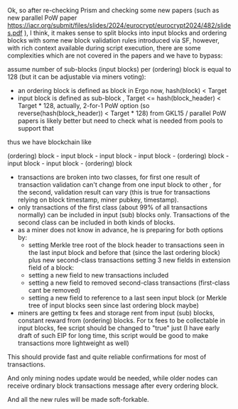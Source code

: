 Ok, so after re-checking Prism and checking some new papers (such as new parallel PoW paper https://iacr.org/submit/files/slides/2024/eurocrypt/eurocrypt2024/482/slides.pdf ), I think, it makes sense to split blocks into input blocks and ordering blocks with some new block validation rules introduced via SF, however, with rich context available during script execution, there are some complexities which are not covered in the papers and we have to bypass:

assume number of sub-blocks (input blocks) per (ordering) block is equal to 128 (but it can be adjustable via miners voting):

* an ordering block is defined as block in Ergo now, hash(block) < Target
* input block is defined as sub-block , Target <= hash(block_header) < Target * 128, actually, 2-for-1 PoW option (so reverse(hash(block_header)) < Target * 128)
  from GKL15 / parallel PoW papers is likely better but need to check what is needed from pools to support that

thus we have blockchain like

(ordering) block - input block - input block - input block - (ordering) block - input block - input block - (ordering) block

* transactions are broken into two classes, for first one result of transaction validation can't change from one input block to other , for the second, validation result can vary (this is true for transactions relying on block timestamp, miner pubkey, timestamp).
* only transactions of the first class (about 99% of all transactions normally) can be included in input (sub) blocks only. Transactions of the second class can be included in both kinds of blocks.
* as a miner does not know in advance, he is preparing for both options by:
    - setting Merkle tree root of the block header to transactions seen in the last input block and before that (since the last ordering block) plus new second-class transactions
      setting 3 new fields in extension field of a block:
    - setting a new field to new transactions included
    - setting a new field to removed second-class transactions (first-class cant be removed)
    - setting a new field to reference to a last seen input block (or Merkle tree of input blocks seen since last ordering block maybe)
* miners are getting tx fees and storage rent from input (sub) blocks, constant reward from (ordering) blocks. For tx fees  to be collectable in input blocks, fee script should be changed to "true" just (I have early draft of such EIP for long time, this script would be good to make transactions more lightweight as well)


This should provide fast and quite reliable confirmations for most of transactions.

And only mining nodes update would be needed, while older nodes can receive ordinary block transactions message after every ordering block.

And all the new rules will be made soft-forkable.
